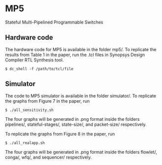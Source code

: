 # MP5
Stateful Multi-Pipelined Programmable Switches

## Hardware code
The hardware code for MP5 is available in the folder mp5/. To replicate the results from Table 1 in the paper, run the .tcl files in Synopsys Design Compiler RTL Synthesis tool.
```shell
$ dc_shell -f /path/to/tcl/file
```

## Simulator
The code to MP5 simulator is available in the folder simulator/. To replicate the graphs from Figure 7 in the paper, run
```shell
$ ./all_sensitivity.sh
```
The four graphs will be generated in .png format inside the folders pipelines/, stateful-stages/, state-size/, and packet-size/ respectively.

To replicate the graphs from Figure 8 in the paper, run
```shell
$ ./all_realapp.sh
```
The four graphs will be generated in .png format inside the folders flowlet/, conga/, wfq/, and sequencer/ respectively.
